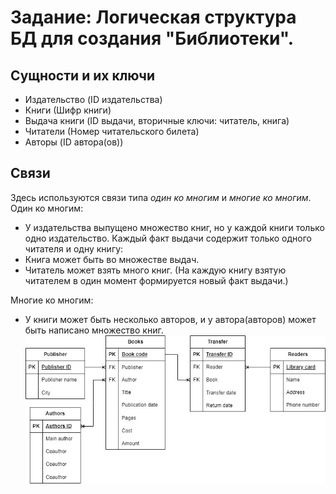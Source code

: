 # Задание: Логическая структура БД для создания "Библиотеки".
## Сущности и их ключи
- Издательство (ID издательства)
- Книги (Шифр книги)
- Выдача книги (ID выдачи, вторичные ключи: читатель, книга)
- Читатели (Номер читательского билета)
- Авторы (ID автора(ов))
## Связи
Здесь используются связи типа *один ко многим* и *многие ко многим*.
Один ко многим:
- У издательства выпущено множество книг, но у каждой книги только одно издательство.
Каждый факт выдачи содержит только одного читателя и одну книгу:
- Книга может быть во множестве выдач.
- Читатель может взять много книг. (На каждую книгу взятую читателем в один момент формируется новый факт выдачи.)

Многие ко многим:
- У книги может быть несколько авторов, и у автора(авторов) может быть написано множество книг.
![alt text](https://github.com/Houbler/data1t/blob/main/Logic%20DB/Logic%20diagram.jpg?raw=true)